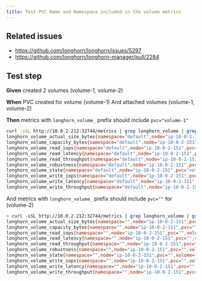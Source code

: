 ```yaml
---
title: Test PVC Name and Namespace included in the volume metrics
---
```


## Related issues

- https://github.com/longhorn/longhorn/issues/5297
- https://github.com/longhorn/longhorn-manager/pull/2284

## Test step

**Given** created 2 volumes (volume-1, volume-2)

**When** PVC created for volume (volume-1)
And attached volumes (volume-1, volume-2)

**Then** metrics with `longhorn_volume_` prefix should include `pvc="volume-1"`

```bash
curl -sSL http://10.0.2.212:32744/metrics | grep longhorn_volume | grep ip-10-0-2-151 | grep volume-1
longhorn_volume_actual_size_bytes{namespace="default",node="ip-10-0-2-151",pvc="volume-1",volume="volume-1"} 0
longhorn_volume_capacity_bytes{namespace="default",node="ip-10-0-2-151",pvc="volume-1",volume="volume-1"} 1.073741824e+09
longhorn_volume_read_iops{namespace="default",node="ip-10-0-2-151",pvc="volume-1",volume="volume-1"} 0
longhorn_volume_read_latency{namespace="default",node="ip-10-0-2-151",pvc="volume-1",volume="volume-1"} 0
longhorn_volume_read_throughput{namespace="default",node="ip-10-0-2-151",pvc="volume-1",volume="volume-1"} 0
longhorn_volume_robustness{namespace="default",node="ip-10-0-2-151",pvc="volume-1",volume="volume-1"} 1
longhorn_volume_state{namespace="default",node="ip-10-0-2-151",pvc="volume-1",volume="volume-1"} 2
longhorn_volume_write_iops{namespace="default",node="ip-10-0-2-151",pvc="volume-1",volume="volume-1"} 0
longhorn_volume_write_latency{namespace="default",node="ip-10-0-2-151",pvc="volume-1",volume="volume-1"} 0
longhorn_volume_write_throughput{namespace="default",node="ip-10-0-2-151",pvc="volume-1",volume="volume-1"} 0
```

And metrics with `longhorn_volume_` prefix should include `pvc=""` for (volume-2)

```bash
> curl -sSL http://10.0.2.212:32744/metrics | grep longhorn_volume | grep ip-10-0-2-151 | grep volume-2
longhorn_volume_actual_size_bytes{namespace="",node="ip-10-0-2-151",pvc="",volume="volume-2"} 0
longhorn_volume_capacity_bytes{namespace="",node="ip-10-0-2-151",pvc="",volume="volume-2"} 1.073741824e+09
longhorn_volume_read_iops{namespace="",node="ip-10-0-2-151",pvc="",volume="volume-2"} 0
longhorn_volume_read_latency{namespace="",node="ip-10-0-2-151",pvc="",volume="volume-2"} 0
longhorn_volume_read_throughput{namespace="",node="ip-10-0-2-151",pvc="",volume="volume-2"} 0
longhorn_volume_robustness{namespace="",node="ip-10-0-2-151",pvc="",volume="volume-2"} 1
longhorn_volume_state{namespace="",node="ip-10-0-2-151",pvc="",volume="volume-2"} 2
longhorn_volume_write_iops{namespace="",node="ip-10-0-2-151",pvc="",volume="volume-2"} 0
longhorn_volume_write_latency{namespace="",node="ip-10-0-2-151",pvc="",volume="volume-2"} 0
longhorn_volume_write_throughput{namespace="",node="ip-10-0-2-151",pvc="",volume="volume-2"} 0
```
